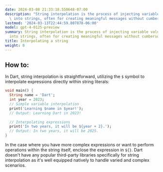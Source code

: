 ```yaml
---
date: 2024-03-08 21:33:18.550648-07:00
description: "String interpolation is the process of injecting variable values directly\
  \ into strings, often for creating meaningful messages without cumbersome\u2026"
lastmod: '2024-03-13T22:44:59.807878-06:00'
model: gpt-4-0125-preview
summary: String interpolation is the process of injecting variable values directly
  into strings, often for creating meaningful messages without cumbersome concatenations.
title: Interpolating a string
weight: 8
---
```


## How to:
In Dart, string interpolation is straightforward, utilizing the `$` symbol to interpolate expressions directly within string literals:

```dart
void main() {
  String name = 'Dart';
  int year = 2023;
  // Simple variable interpolation
  print('Learning $name in $year!');
  // Output: Learning Dart in 2023!
  
  // Interpolating expressions
  print('In two years, it will be ${year + 2}.');
  // Output: In two years, it will be 2025.
}
```

In the case where you have more complex expressions or want to perform operations within the string itself, enclose the expression in `${}`. Dart doesn't have any popular third-party libraries specifically for string interpolation as it's well equipped natively to handle varied and complex scenarios.
